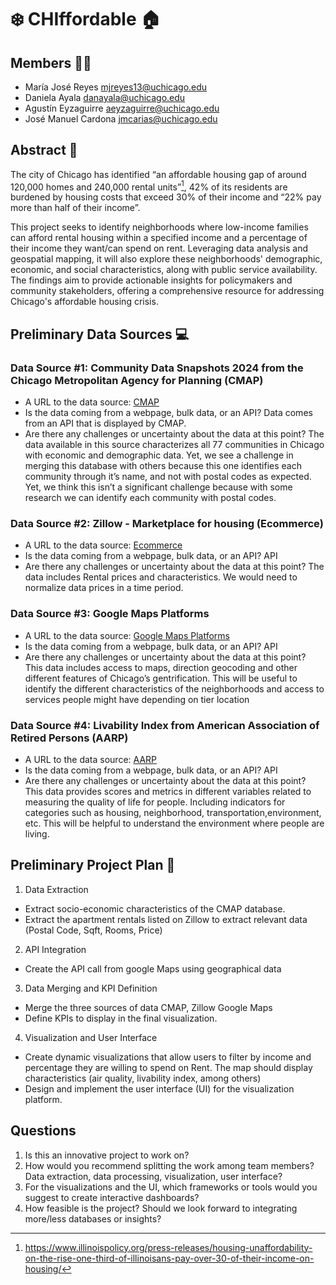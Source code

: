 # :snowflake: CHIffordable :house:

## Members :couple::couple:

- María José Reyes  <mjreyes13@uchicago.edu>
- Daniela Ayala <danayala@uchicago.edu>
- Agustín Eyzaguirre <aeyzaguirre@uchicago.edu>
- José Manuel Cardona <jmcarias@uchicago.edu>

## Abstract :page_with_curl:

The city of Chicago has identified “an affordable housing gap of around 120,000 homes and 240,000 rental units”[^1], 42% of its residents are burdened by housing costs that exceed 30% of their income and “22% pay more than half of their income”. 

This project seeks to identify neighborhoods where low-income families can afford rental housing within a specified income and a percentage of their income they want/can spend on rent. Leveraging data analysis and geospatial mapping, it will also explore these neighborhoods' demographic, economic, and social characteristics, along with public service availability. The findings aim to provide actionable insights for policymakers and community stakeholders, offering a comprehensive resource for addressing Chicago's affordable housing crisis.

## Preliminary Data Sources :computer:

### Data Source #1: Community Data Snapshots 2024 from the Chicago Metropolitan Agency for Planning (CMAP)

- A URL to the data source: [CMAP](https://datahub.cmap.illinois.gov/datasets/CMAPGIS::community-data-snapshots-2024/explore?layer=0) 
- Is the data coming from a webpage, bulk data, or an API?
Data comes from an API that is displayed by CMAP.
- Are there any challenges or uncertainty about the data at this point?
The data available in this source characterizes all 77 communities in Chicago with economic and demographic data. Yet, we see a challenge in merging this database with others because this one identifies each community through it’s name, and not with postal codes as expected. Yet, we think this isn’t a significant challenge because with some research we can identify each community with postal codes.

### Data Source #2: Zillow - Marketplace for housing (Ecommerce)
- A URL to the data source: [Ecommerce](https://www.zillow.com/chicago-il/rent-houses/?searchQueryState=%7B%22pagination%22%3A%7B%7D%2C%22isMapVisible%22%3Atrue%2C%22mapBounds%22%3A%7B%22west%22%3A-88.2828080184946%2C%22east%22%3A-87.06057901458836%2C%22south%22%3A41.559915483636956%2C%22north%22%3A42.17860982259146%7D%2C%22regionSelection%22%3A%5B%7B%22regionId%22%3A17426%2C%22regionType%22%3A6%7D%5D%2C%22filterState%22%3A%7B%22sort%22%3A%7B%22value%22%3A%22priorityscore%22%7D%2C%22fr%22%3A%7B%22value%22%3Atrue%7D%2C%22fsba%22%3A%7B%22value%22%3Afalse%7D%2C%22fsbo%22%3A%7B%22value%22%3Afalse%7D%2C%22nc%22%3A%7B%22value%22%3Afalse%7D%2C%22cmsn%22%3A%7B%22value%22%3Afalse%7D%2C%22auc%22%3A%7B%22value%22%3Afalse%7D%2C%22fore%22%3A%7B%22value%22%3Afalse%7D%2C%22tow%22%3A%7B%22value%22%3Afalse%7D%2C%22mf%22%3A%7B%22value%22%3Afalse%7D%2C%22con%22%3A%7B%22value%22%3Afalse%7D%2C%22land%22%3A%7B%22value%22%3Afalse%7D%2C%22apa%22%3A%7B%22value%22%3Afalse%7D%2C%22manu%22%3A%7B%22value%22%3Afalse%7D%2C%22apco%22%3A%7B%22value%22%3Afalse%7D%7D%2C%22isListVisible%22%3Atrue%7D) 
- Is the data coming from a webpage, bulk data, or an API?
API
- Are there any challenges or uncertainty about the data at this point?
The data includes Rental prices and characteristics. We would need to normalize data prices in a time period. 

### Data Source #3: Google Maps Platforms
- A URL to the data source: [Google Maps Platforms](https://developers.google.com/maps) 
- Is the data coming from a webpage, bulk data, or an API?
API
- Are there any challenges or uncertainty about the data at this point?
This data includes access to maps, direction geocoding and other different features of Chicago’s gentrification. This will be useful to identify the different characteristics of the neighborhoods and access to services people might have depending on tier location

### Data Source #4: Livability Index from American Association of Retired Persons (AARP)
- A URL to the data source: [AARP](https://livabilityindex.aarp.org/search/Chicago,%20Illinois,%20United%20States)
- Is the data coming from a webpage, bulk data, or an API?
API
- Are there any challenges or uncertainty about the data at this point?
This data provides scores and metrics in different variables related to measuring the quality of life for people. Including indicators for categories such as housing, neighborhood, transportation,environment, etc. This will be helpful to understand the environment where people are living. 

## Preliminary Project Plan 👷

1. Data Extraction
 - Extract socio-economic characteristics of the CMAP database.
 - Extract the apartment rentals listed on Zillow to extract relevant data (Postal Code, Sqft, Rooms, Price)

2. API Integration
 - Create the API call from google Maps using geographical data

3. Data Merging and KPI Definition
 - Merge the three sources of data CMAP, Zillow Google Maps
 - Define KPIs to display in the final visualization.

4. Visualization and User Interface
 - Create dynamic visualizations that allow users to filter by income and percentage they are willing to spend on Rent. The map should display characteristics (air quality, livability index, among others)
 - Design and implement the user interface (UI) for the visualization platform.


[^1]: https://www.illinoispolicy.org/press-releases/housing-unaffordability-on-the-rise-one-third-of-illinoisans-pay-over-30-of-their-income-on-housing/



## Questions

1. Is this an innovative project to work on?
2. How would you recommend splitting the work among team members? Data extraction, data processing, visualization, user interface?
3. For the visualizations and the UI, which frameworks or tools would you suggest to create interactive dashboards?
4. How feasible is the project? Should we look forward to integrating more/less databases or insights?
